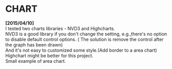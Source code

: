# CHART
<strong>[2015/04/10]</strong><br/>
I tested two charts libraries - NVD3 and Highcharts.<br/>
NVD3 is a good library if you don't change the setting, e.g.,there's no option to disable default control options. ( The solution is remove the control after the graph has been drawn) <br/>
And it's not easy to customized some style.(Add border to a area chart) <br/>
Highchart might be better for this project.<br/>
Small example of area chart.

